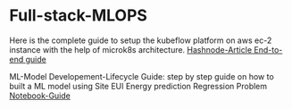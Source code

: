 # Full-stack-MLOPS

Here is the complete guide to setup the kubeflow platform on aws ec-2 instance with the help of microk8s architecture.
[Hashnode-Article End-to-end guide](https://teckbakers.hashnode.dev/decoding-the-mlops-a-step-by-step-guide-to-setup-kubeflow-on-aws-using-microk8s)

ML-Model Developement-Lifecycle Guide: step by step guide on how to built a ML model using Site EUI Energy prediction Regression Problem
[Notebook-Guide](https://www.kaggle.com/code/samikshakolhe/explainable-catboost-site-eui-pred-regression)
